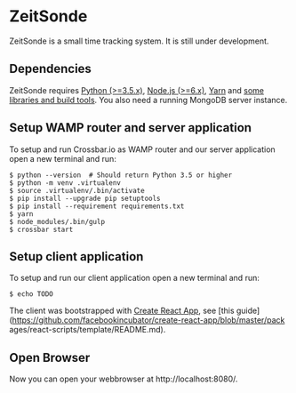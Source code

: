 # ZeitSonde

ZeitSonde is a small time tracking system. It is still under development.


## Dependencies

ZeitSonde requires [Python (>=3.5.x)](https://www.python.org/), [Node.js
(>=6.x)](https://nodejs.org/), [Yarn](https://yarnpkg.com) and [some libraries
and build tools](http://crossbar.io/docs/Installation-on-Linux/#prepare). You
also need a running MongoDB server instance.


## Setup WAMP router and server application

To setup and run Crossbar.io as WAMP router and our server application open a
new terminal and run:

    $ python --version  # Should return Python 3.5 or higher
    $ python -m venv .virtualenv
    $ source .virtualenv/.bin/activate
    $ pip install --upgrade pip setuptools
    $ pip install --requirement requirements.txt
    $ yarn
    $ node_modules/.bin/gulp
    $ crossbar start


## Setup client application

To setup and run our client application open a new terminal and run:

    $ echo TODO

The client was bootstrapped with [Create React
App](https://github.com/facebookincubator/create-react-app), see [this
guide](https://github.com/facebookincubator/create-react-app/blob/master/pack
ages/react-scripts/template/README.md).


## Open Browser

Now you can open your webbrowser at http://localhost:8080/.
